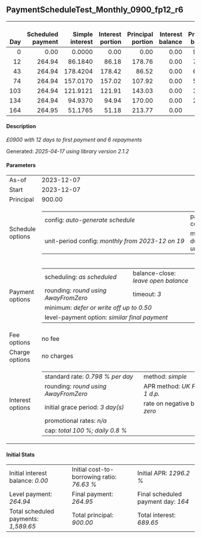 <h2>PaymentScheduleTest_Monthly_0900_fp12_r6</h2>
<table>
    <thead style="vertical-align: bottom;">
        <th style="text-align: right;">Day</th>
        <th style="text-align: right;">Scheduled payment</th>
        <th style="text-align: right;">Simple interest</th>
        <th style="text-align: right;">Interest portion</th>
        <th style="text-align: right;">Principal portion</th>
        <th style="text-align: right;">Interest balance</th>
        <th style="text-align: right;">Principal balance</th>
        <th style="text-align: right;">Total simple interest</th>
        <th style="text-align: right;">Total interest</th>
        <th style="text-align: right;">Total principal</th>
    </thead>
    <tr style="text-align: right;">
        <td class="ci00">0</td>
        <td class="ci01" style="white-space: nowrap;">0.00</td>
        <td class="ci02">0.0000</td>
        <td class="ci03">0.00</td>
        <td class="ci04">0.00</td>
        <td class="ci05">0.00</td>
        <td class="ci06">900.00</td>
        <td class="ci07">0.0000</td>
        <td class="ci08">0.00</td>
        <td class="ci09">0.00</td>
    </tr>
    <tr style="text-align: right;">
        <td class="ci00">12</td>
        <td class="ci01" style="white-space: nowrap;">264.94</td>
        <td class="ci02">86.1840</td>
        <td class="ci03">86.18</td>
        <td class="ci04">178.76</td>
        <td class="ci05">0.00</td>
        <td class="ci06">721.24</td>
        <td class="ci07">86.1840</td>
        <td class="ci08">86.18</td>
        <td class="ci09">178.76</td>
    </tr>
    <tr style="text-align: right;">
        <td class="ci00">43</td>
        <td class="ci01" style="white-space: nowrap;">264.94</td>
        <td class="ci02">178.4204</td>
        <td class="ci03">178.42</td>
        <td class="ci04">86.52</td>
        <td class="ci05">0.00</td>
        <td class="ci06">634.72</td>
        <td class="ci07">264.6044</td>
        <td class="ci08">264.60</td>
        <td class="ci09">265.28</td>
    </tr>
    <tr style="text-align: right;">
        <td class="ci00">74</td>
        <td class="ci01" style="white-space: nowrap;">264.94</td>
        <td class="ci02">157.0170</td>
        <td class="ci03">157.02</td>
        <td class="ci04">107.92</td>
        <td class="ci05">0.00</td>
        <td class="ci06">526.80</td>
        <td class="ci07">421.6214</td>
        <td class="ci08">421.62</td>
        <td class="ci09">373.20</td>
    </tr>
    <tr style="text-align: right;">
        <td class="ci00">103</td>
        <td class="ci01" style="white-space: nowrap;">264.94</td>
        <td class="ci02">121.9121</td>
        <td class="ci03">121.91</td>
        <td class="ci04">143.03</td>
        <td class="ci05">0.00</td>
        <td class="ci06">383.77</td>
        <td class="ci07">543.5334</td>
        <td class="ci08">543.53</td>
        <td class="ci09">516.23</td>
    </tr>
    <tr style="text-align: right;">
        <td class="ci00">134</td>
        <td class="ci01" style="white-space: nowrap;">264.94</td>
        <td class="ci02">94.9370</td>
        <td class="ci03">94.94</td>
        <td class="ci04">170.00</td>
        <td class="ci05">0.00</td>
        <td class="ci06">213.77</td>
        <td class="ci07">638.4705</td>
        <td class="ci08">638.47</td>
        <td class="ci09">686.23</td>
    </tr>
    <tr style="text-align: right;">
        <td class="ci00">164</td>
        <td class="ci01" style="white-space: nowrap;">264.95</td>
        <td class="ci02">51.1765</td>
        <td class="ci03">51.18</td>
        <td class="ci04">213.77</td>
        <td class="ci05">0.00</td>
        <td class="ci06">0.00</td>
        <td class="ci07">689.6470</td>
        <td class="ci08">689.65</td>
        <td class="ci09">900.00</td>
    </tr>
</table>
<h4>Description</h4>
<p><i>£0900 with 12 days to first payment and 6 repayments</i></p>
<p>Generated: <i>2025-04-17 using library version 2.1.2</i></p>
<h4>Parameters</h4>
<table>
    <tr>
        <td>As-of</td>
        <td>2023-12-07</td>
    </tr>
    <tr>
        <td>Start</td>
        <td>2023-12-07</td>
    </tr>
    <tr>
        <td>Principal</td>
        <td>900.00</td>
    </tr>
    <tr>
        <td>Schedule options</td>
        <td>
            <table>
                <tr>
                    <td>config: <i>auto-generate schedule</i></td>
                    <td>payment count: <i>6</i></td>
                </tr>
                <tr>
                    <td style="white-space: nowrap;">unit-period config: <i>monthly from 2023-12 on 19</i></td>
                    <td>max duration: <i>unlimited</i></td>
                </tr>
            </table>
        </td>
    </tr>
    <tr>
        <td>Payment options</td>
        <td>
            <table>
                <tr>
                    <td>scheduling: <i>as scheduled</i></td>
                    <td>balance-close: <i>leave&nbsp;open&nbsp;balance</i></td>
                </tr>
                <tr>
                    <td>rounding: <i>round using AwayFromZero</i></td>
                    <td>timeout: <i>3</i></td>
                </tr>
                <tr>
                    <td colspan='2'>minimum: <i>defer&nbsp;or&nbsp;write&nbsp;off&nbsp;up&nbsp;to&nbsp;0.50</i></td>
                </tr>
                <tr>
                    <td colspan='2'>level-payment option: <i>similar&nbsp;final&nbsp;payment</i></td>
                </tr>
            </table>
        </td>
    </tr>
    <tr>
        <td>Fee options</td>
        <td>no fee
        </td>
    </tr>
    <tr>
        <td>Charge options</td>
        <td>no charges
        </td>
    </tr>
    <tr>
        <td>Interest options</td>
        <td>
            <table>
                <tr>
                    <td>standard rate: <i>0.798 % per day</i></td>
                    <td>method: <i>simple</i></td>
                </tr>
                <tr>
                    <td>rounding: <i>round using AwayFromZero</i></td>
                    <td>APR method: <i>UK FCA to 1 d.p.</i></td>
                </tr>
                <tr>
                    <td>initial grace period: <i>3 day(s)</i></td>
                    <td>rate on negative balance: <i>zero</i></td>
                </tr>
                <tr>
                    <td colspan="2">promotional rates: <i><i>n/a</i></i></td>
                </tr>
                <tr>
                    <td colspan="2">cap: <i>total 100 %; daily 0.8 %</td>
                </tr>
            </table>
        </td>
    </tr>
</table>
<h4>Initial Stats</h4>
<table>
    <tr>
        <td>Initial interest balance: <i>0.00</i></td>
        <td>Initial cost-to-borrowing ratio: <i>76.63 %</i></td>
        <td>Initial APR: <i>1296.2 %</i></td>
    </tr>
    <tr>
        <td>Level payment: <i>264.94</i></td>
        <td>Final payment: <i>264.95</i></td>
        <td>Final scheduled payment day: <i>164</i></td>
    </tr>
    <tr>
        <td>Total scheduled payments: <i>1,589.65</i></td>
        <td>Total principal: <i>900.00</i></td>
        <td>Total interest: <i>689.65</i></td>
    </tr>
</table>
